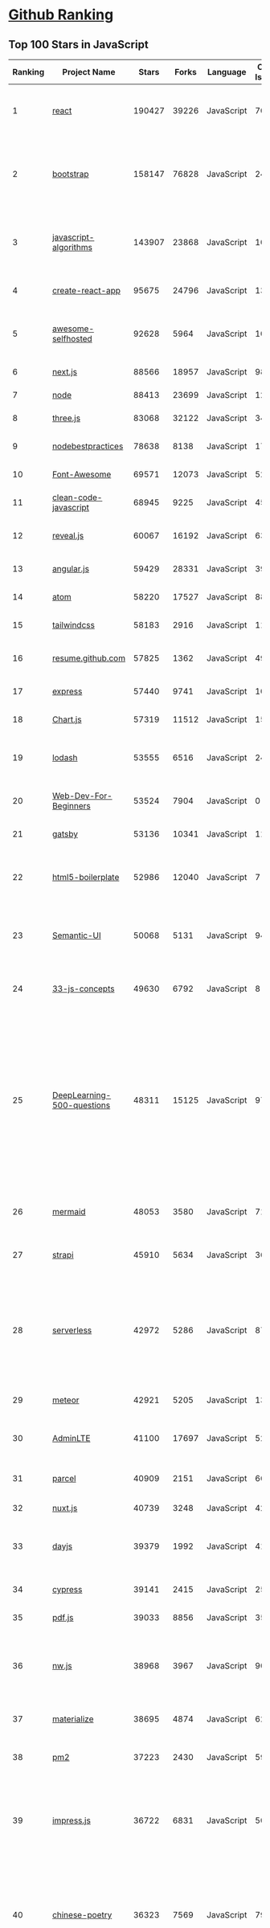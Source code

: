 [Github Ranking](../README.md)
==========

## Top 100 Stars in JavaScript

| Ranking | Project Name | Stars | Forks | Language | Open Issues | Description | Last Commit |
| ------- | ------------ | ----- | ----- | -------- | ----------- | ----------- | ----------- |
| 1 | [react](https://github.com/facebook/react) | 190427 | 39226 | JavaScript | 708 | A declarative, efficient, and flexible JavaScript library for building user interfaces. | 2022-06-25T23:13:41Z |
| 2 | [bootstrap](https://github.com/twbs/bootstrap) | 158147 | 76828 | JavaScript | 244 | The most popular HTML, CSS, and JavaScript framework for developing responsive, mobile first projects on the web. | 2022-06-25T19:39:28Z |
| 3 | [javascript-algorithms](https://github.com/trekhleb/javascript-algorithms) | 143907 | 23868 | JavaScript | 103 | 📝 Algorithms and data structures implemented in JavaScript with explanations and links to further readings | 2022-06-22T19:25:43Z |
| 4 | [create-react-app](https://github.com/facebook/create-react-app) | 95675 | 24796 | JavaScript | 1364 | Set up a modern web app by running one command. | 2022-06-25T19:42:56Z |
| 5 | [awesome-selfhosted](https://github.com/awesome-selfhosted/awesome-selfhosted) | 92628 | 5964 | JavaScript | 103 | A list of Free Software network services and web applications which can be hosted on your own servers | 2022-06-25T06:24:45Z |
| 6 | [next.js](https://github.com/vercel/next.js) | 88566 | 18957 | JavaScript | 989 | The React Framework | 2022-06-26T02:57:41Z |
| 7 | [node](https://github.com/nodejs/node) | 88413 | 23699 | JavaScript | 1265 | Node.js JavaScript runtime :sparkles::turtle::rocket::sparkles: | 2022-06-26T02:36:18Z |
| 8 | [three.js](https://github.com/mrdoob/three.js) | 83068 | 32122 | JavaScript | 344 | JavaScript 3D Library. | 2022-06-25T23:05:38Z |
| 9 | [nodebestpractices](https://github.com/goldbergyoni/nodebestpractices) | 78638 | 8138 | JavaScript | 17 | :white_check_mark:  The Node.js best practices list (June 2022) | 2022-06-25T11:06:46Z |
| 10 | [Font-Awesome](https://github.com/FortAwesome/Font-Awesome) | 69571 | 12073 | JavaScript | 5268 | The iconic SVG, font, and CSS toolkit | 2022-06-10T14:41:24Z |
| 11 | [clean-code-javascript](https://github.com/ryanmcdermott/clean-code-javascript) | 68945 | 9225 | JavaScript | 45 | :bathtub: Clean Code concepts adapted for JavaScript | 2022-05-17T01:45:24Z |
| 12 | [reveal.js](https://github.com/hakimel/reveal.js) | 60067 | 16192 | JavaScript | 633 | The HTML Presentation Framework | 2022-06-04T09:40:33Z |
| 13 | [angular.js](https://github.com/angular/angular.js) | 59429 | 28331 | JavaScript | 391 | AngularJS - HTML enhanced for web apps! | 2022-04-12T15:57:22Z |
| 14 | [atom](https://github.com/atom/atom) | 58220 | 17527 | JavaScript | 887 | :atom: The hackable text editor | 2022-06-23T23:12:28Z |
| 15 | [tailwindcss](https://github.com/tailwindlabs/tailwindcss) | 58183 | 2916 | JavaScript | 11 | A utility-first CSS framework for rapid UI development. | 2022-06-25T01:30:21Z |
| 16 | [resume.github.com](https://github.com/resume/resume.github.com) | 57825 | 1362 | JavaScript | 49 | Resumes generated using the GitHub informations | 2022-01-24T03:34:10Z |
| 17 | [express](https://github.com/expressjs/express) | 57440 | 9741 | JavaScript | 106 | Fast, unopinionated, minimalist web framework for node. | 2022-06-16T21:52:13Z |
| 18 | [Chart.js](https://github.com/chartjs/Chart.js) | 57319 | 11512 | JavaScript | 152 | Simple HTML5 Charts using the <canvas> tag | 2022-06-23T12:11:34Z |
| 19 | [lodash](https://github.com/lodash/lodash) | 53555 | 6516 | JavaScript | 247 | A modern JavaScript utility library delivering modularity, performance, & extras. | 2022-06-25T16:10:34Z |
| 20 | [Web-Dev-For-Beginners](https://github.com/microsoft/Web-Dev-For-Beginners) | 53524 | 7904 | JavaScript | 0 | 24 Lessons, 12 Weeks, Get Started as a Web Developer | 2022-06-25T08:09:24Z |
| 21 | [gatsby](https://github.com/gatsbyjs/gatsby) | 53136 | 10341 | JavaScript | 118 | Build blazing fast, modern apps and websites with React | 2022-06-25T13:20:44Z |
| 22 | [html5-boilerplate](https://github.com/h5bp/html5-boilerplate) | 52986 | 12040 | JavaScript | 7 | A professional front-end template for building fast, robust, and adaptable web apps or sites. | 2022-06-20T18:45:58Z |
| 23 | [Semantic-UI](https://github.com/Semantic-Org/Semantic-UI) | 50068 | 5131 | JavaScript | 942 | Semantic is a UI component framework based around useful principles from natural language. | 2021-12-22T11:19:19Z |
| 24 | [33-js-concepts](https://github.com/leonardomso/33-js-concepts) | 49630 | 6792 | JavaScript | 8 | 📜 33 JavaScript concepts every developer should know. | 2022-06-13T12:36:58Z |
| 25 | [DeepLearning-500-questions](https://github.com/scutan90/DeepLearning-500-questions) | 48311 | 15125 | JavaScript | 97 | 深度学习500问，以问答形式对常用的概率知识、线性代数、机器学习、深度学习、计算机视觉等热点问题进行阐述，以帮助自己及有需要的读者。 全书分为18个章节，50余万字。由于水平有限，书中不妥之处恳请广大读者批评指正。   未完待续............ 如有意合作，联系scutjy2015@163.com                     版权所有，违权必究       Tan 2018.06 | 2022-04-10T07:35:16Z |
| 26 | [mermaid](https://github.com/mermaid-js/mermaid) | 48053 | 3580 | JavaScript | 710 | Generation of diagram and flowchart from text in a similar manner as markdown | 2022-06-24T05:41:22Z |
| 27 | [strapi](https://github.com/strapi/strapi) | 45910 | 5634 | JavaScript | 364 | 🚀 Open source Node.js Headless CMS to easily build customisable APIs | 2022-06-25T08:10:46Z |
| 28 | [serverless](https://github.com/serverless/serverless) | 42972 | 5286 | JavaScript | 875 | ⚡ Serverless Framework – Build web, mobile and IoT applications with serverless architectures using AWS Lambda, Azure Functions, Google CloudFunctions & more! –  | 2022-06-24T16:22:02Z |
| 29 | [meteor](https://github.com/meteor/meteor) | 42921 | 5205 | JavaScript | 133 | Meteor, the JavaScript App Platform | 2022-06-24T17:08:18Z |
| 30 | [AdminLTE](https://github.com/ColorlibHQ/AdminLTE) | 41100 | 17697 | JavaScript | 52 | AdminLTE - Free admin dashboard template based on Bootstrap 4 | 2022-06-25T05:47:51Z |
| 31 | [parcel](https://github.com/parcel-bundler/parcel) | 40909 | 2151 | JavaScript | 662 | The zero configuration build tool for the web. 📦🚀 | 2022-06-25T18:54:04Z |
| 32 | [nuxt.js](https://github.com/nuxt/nuxt.js) | 40739 | 3248 | JavaScript | 420 | The Intuitive Vue(2) Framework | 2022-06-25T22:42:23Z |
| 33 | [dayjs](https://github.com/iamkun/dayjs) | 39379 | 1992 | JavaScript | 416 | ⏰ Day.js 2kB immutable date-time library alternative to Moment.js with the same modern API | 2022-06-25T18:37:42Z |
| 34 | [cypress](https://github.com/cypress-io/cypress) | 39141 | 2415 | JavaScript | 2582 | Fast, easy and reliable testing for anything that runs in a browser. | 2022-06-25T02:34:28Z |
| 35 | [pdf.js](https://github.com/mozilla/pdf.js) | 39033 | 8856 | JavaScript | 353 | PDF Reader in JavaScript | 2022-06-25T16:27:46Z |
| 36 | [nw.js](https://github.com/nwjs/nw.js) | 38968 | 3967 | JavaScript | 906 | Call all Node.js modules directly from DOM/WebWorker and enable a new way of writing applications with all Web technologies. | 2022-06-21T02:08:00Z |
| 37 | [materialize](https://github.com/Dogfalo/materialize) | 38695 | 4874 | JavaScript | 622 | Materialize, a CSS Framework based on Material Design | 2022-06-01T15:22:36Z |
| 38 | [pm2](https://github.com/Unitech/pm2) | 37223 | 2430 | JavaScript | 590 | Node.js Production Process Manager with a built-in Load Balancer. | 2022-05-28T07:55:56Z |
| 39 | [impress.js](https://github.com/impress/impress.js) | 36722 | 6831 | JavaScript | 50 | It's a presentation framework based on the power of CSS3 transforms and transitions in modern browsers and inspired by the idea behind prezi.com. | 2022-06-25T11:58:14Z |
| 40 | [chinese-poetry](https://github.com/chinese-poetry/chinese-poetry) | 36323 | 7569 | JavaScript | 79 | The most comprehensive database of Chinese poetry 🧶最全中华古诗词数据库,  唐宋两朝近一万四千古诗人,  接近5.5万首唐诗加26万宋诗.  两宋时期1564位词人，21050首词。 | 2022-05-11T06:59:37Z |
| 41 | [hexo](https://github.com/hexojs/hexo) | 34978 | 4349 | JavaScript | 73 | A fast, simple & powerful blog framework, powered by Node.js. | 2022-06-24T23:11:35Z |
| 42 | [Leaflet](https://github.com/Leaflet/Leaflet) | 34861 | 5335 | JavaScript | 365 | 🍃 JavaScript library for mobile-friendly interactive maps 🇺🇦 | 2022-06-22T14:02:24Z |
| 43 | [react](https://github.com/typescript-cheatsheets/react) | 34563 | 2965 | JavaScript | 1 | Cheatsheets for experienced React developers getting started with TypeScript | 2022-06-23T20:00:40Z |
| 44 | [front-end-interview-handbook](https://github.com/yangshun/front-end-interview-handbook) | 34353 | 5074 | JavaScript | 17 | ⚡️ Front End interview preparation materials for busy engineers | 2022-06-11T07:00:11Z |
| 45 | [fullPage.js](https://github.com/alvarotrigo/fullPage.js) | 33740 | 7458 | JavaScript | 153 | fullPage plugin by Alvaro Trigo. Create full screen pages fast and simple | 2022-06-21T10:44:22Z |
| 46 | [hackathon-starter](https://github.com/sahat/hackathon-starter) | 33410 | 7788 | JavaScript | 3 | A boilerplate for Node.js web applications | 2022-06-04T22:03:15Z |
| 47 | [quill](https://github.com/quilljs/quill) | 32965 | 2826 | JavaScript | 1151 | Quill is a modern WYSIWYG editor built for compatibility and extensibility. | 2022-06-22T08:45:19Z |
| 48 | [lerna](https://github.com/lerna/lerna) | 32953 | 2173 | JavaScript | 353 | :dragon: Lerna is a fast, modern build system for managing and publishing multiple JavaScript/TypeScript packages from the same repository. | 2022-06-25T03:18:59Z |
| 49 | [marktext](https://github.com/marktext/marktext) | 32979 | 2457 | JavaScript | 751 | 📝A simple and elegant markdown editor, available for Linux, macOS and Windows. | 2022-06-26T02:42:10Z |
| 50 | [clipboard.js](https://github.com/zenorocha/clipboard.js) | 32262 | 4068 | JavaScript | 2 | :scissors: Modern copy to clipboard. No Flash. Just 3kb gzipped :clipboard: | 2022-05-05T10:31:43Z |
| 51 | [Motrix](https://github.com/agalwood/Motrix) | 32138 | 3783 | JavaScript | 525 | A full-featured download manager. | 2022-06-25T19:16:36Z |
| 52 | [phaser](https://github.com/photonstorm/phaser) | 31931 | 6747 | JavaScript | 162 | Phaser is a fun, free and fast 2D game framework for making HTML5 games for desktop and mobile web browsers, supporting Canvas and WebGL rendering. | 2022-06-25T21:07:22Z |
| 53 | [preact](https://github.com/preactjs/preact) | 31927 | 1788 | JavaScript | 135 | ⚛️ Fast 3kB React alternative with the same modern API. Components & Virtual DOM. | 2022-06-24T22:30:19Z |
| 54 | [swiper](https://github.com/nolimits4web/swiper) | 31507 | 9626 | JavaScript | 209 | Most modern mobile touch slider with hardware accelerated transitions | 2022-06-18T12:50:57Z |
| 55 | [uBlock](https://github.com/gorhill/uBlock) | 30873 | 2453 | JavaScript | 35 | uBlock Origin - An efficient blocker for Chromium and Firefox. Fast and lean. | 2022-06-25T15:06:52Z |
| 56 | [sheetjs](https://github.com/SheetJS/sheetjs) | 30513 | 7724 | JavaScript | 114 | :green_book: SheetJS Community Edition -- Spreadsheet Data Toolkit | 2022-06-22T20:00:51Z |
| 57 | [drawio](https://github.com/jgraph/drawio) | 30045 | 6079 | JavaScript | 298 | Source to app.diagrams.net | 2022-06-22T16:40:13Z |
| 58 | [monaco-editor](https://github.com/microsoft/monaco-editor) | 29982 | 2863 | JavaScript | 689 | A browser based code editor | 2022-06-17T16:08:44Z |
| 59 | [vue-cli](https://github.com/vuejs/vue-cli) | 29339 | 6245 | JavaScript | 843 | 🛠️ webpack-based tooling for Vue.js Development | 2022-06-23T05:23:18Z |
| 60 | [backbone](https://github.com/jashkenas/backbone) | 27867 | 5592 | JavaScript | 45 | Give your JS App some Backbone with Models, Views, Collections, and Events | 2022-04-26T12:19:45Z |

